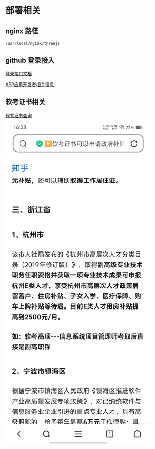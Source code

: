 # 部署相关
## nginx 路径
```text
/usr/local/nginx/threejs
```
## github 登录接入
[登录接口文档](https://docs.github.com/zh/apps/oauth-apps/building-oauth-apps/authorizing-oauth-apps#web-application-flow)

[APP应用开发者相关信息](https://github.com/settings/applications/2674578)

## 软考证书相关
[软考证书查询](http://www.ruankao.org.cn/)
![img_2.png](img_2.png)
